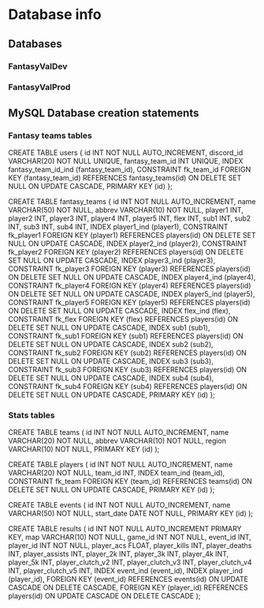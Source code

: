 # Database info

## Databases

### FantasyValDev

### FantasyValProd

## MySQL Database creation statements

### Fantasy teams tables

CREATE TABLE users
{
	id INT NOT NULL AUTO_INCREMENT,
	discord_id VARCHAR(20) NOT NULL UNIQUE,
	fantasy_team_id INT UNIQUE,
	INDEX fantasy_team_id_ind (fantasy_team_id),
	CONSTRAINT fk_team_id FOREIGN KEY (fantasy_team_id) REFERENCES fantasy_teams(id) ON DELETE SET NULL ON UPDATE CASCADE,
	PRIMARY KEY (id)
};

CREATE TABLE fantasy_teams
{
	id INT NOT NULL AUTO_INCREMENT,
	name VARCHAR(50) NOT NULL,
	abbrev VARCHAR(10) NOT NULL,
	player1 INT,
	player2 INT,
	player3 INT,
	player4 INT,
	player5 INT,
	flex INT,
	sub1 INT,
	sub2 INT,
	sub3 INT,
	sub4 INT,
	INDEX player1_ind (player1),
	CONSTRAINT fk_player1 FOREIGN KEY (player1) REFERENCES players(id) ON DELETE SET NULL ON UPDATE CASCADE,
	INDEX player2_ind (player2),
	CONSTRAINT fk_player2 FOREIGN KEY (player2) REFERENCES players(id) ON DELETE SET NULL ON UPDATE CASCADE,
	INDEX player3_ind (player3),
	CONSTRAINT fk_player3 FOREIGN KEY (player3) REFERENCES players(id) ON DELETE SET NULL ON UPDATE CASCADE,
	INDEX player4_ind (player4),
	CONSTRAINT fk_player4 FOREIGN KEY (player4) REFERENCES players(id) ON DELETE SET NULL ON UPDATE CASCADE,
	INDEX player5_ind (player5),
	CONSTRAINT fk_player5 FOREIGN KEY (player5) REFERENCES players(id) ON DELETE SET NULL ON UPDATE CASCADE,
	INDEX flex_ind (flex),
	CONSTRAINT fk_flex FOREIGN KEY (flex) REFERENCES players(id) ON DELETE SET NULL ON UPDATE CASCADE,
	INDEX sub1 (sub1),
	CONSTRAINT fk_sub1 FOREIGN KEY (sub1) REFERENCES players(id) ON DELETE SET NULL ON UPDATE CASCADE,
	INDEX sub2 (sub2),
	CONSTRAINT fk_sub2 FOREIGN KEY (sub2) REFERENCES players(id) ON DELETE SET NULL ON UPDATE CASCADE,
	INDEX sub3 (sub3),
	CONSTRAINT fk_sub3 FOREIGN KEY (sub3) REFERENCES players(id) ON DELETE SET NULL ON UPDATE CASCADE,
	INDEX sub4 (sub4),
	CONSTRAINT fk_sub4 FOREIGN KEY (sub4) REFERENCES players(id) ON DELETE SET NULL ON UPDATE CASCADE,
	PRIMARY KEY (id)
};

### Stats tables

CREATE TABLE teams 
(
	id INT NOT NULL AUTO_INCREMENT,
	name VARCHAR(20) NOT NULL,
	abbrev VARCHAR(10) NOT NULL,
	region VARCHAR(10) NOT NULL,
	PRIMARY KEY (id)
);

CREATE TABLE players
(
	id INT NOT NULL AUTO_INCREMENT,
	name VARCHAR(20) NOT NULL,
	team_id INT,
	INDEX team_ind (team_id),
	CONSTRAINT fk_team FOREIGN KEY (team_id) REFERENCES teams(id) ON DELETE SET NULL ON UPDATE CASCADE,
	PRIMARY KEY (id)
);

CREATE TABLE events
(
	id INT NOT NULL AUTO_INCREMENT,
	name VARCHAR(50) NOT NULL,
	start_date DATE NOT NULL,
	PRIMARY KEY (id)
);

CREATE TABLE results
(
	id INT NOT NULL AUTO_INCREMENT PRIMARY KEY,
	map VARCHAR(10) NOT NULL,
	game_id INT NOT NULL,
	event_id INT,
	player_id INT NOT NULL,
	player_acs FLOAT,
	player_kills INT,
	player_deaths INT,
	player_assists INT,
	player_2k INT,
	player_3k INT,
	player_4k INT,
	player_5k INT,
	player_clutch_v2 INT,
	player_clutch_v3 INT,
	player_clutch_v4 INT,
	player_clutch_v5 INT,
	INDEX event_ind (event_id),
	INDEX player_ind (player_id),
	FOREIGN KEY (event_id) REFERENCES events(id) ON UPDATE CASCADE ON DELETE CASCADE,
	FOREIGN KEY (player_id) REFERENCES players(id) ON UPDATE CASCADE ON DELETE CASCADE
);
